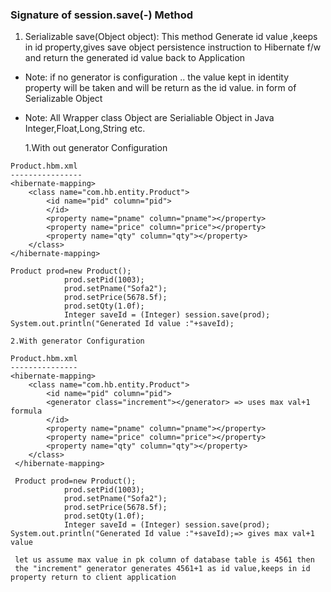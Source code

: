 ### **Signature of session.save(-) Method**
1. Serializable save(Object object):
	 	This method Generate id value ,keeps in id property,gives save object persistence
 	instruction to Hibernate f/w and return the generated id value back to Application
- Note: if no generator is configuration .. the value kept in identity 
 	property will be taken and will be return as the id value. in form     of Serializable Object
- Note: All Wrapper class Object are Serialiable Object in Java             Integer,Float,Long,String etc.
 
     1.With out generator Configuration
```
Product.hbm.xml
----------------
<hibernate-mapping>
 	<class name="com.hb.entity.Product">
 		<id name="pid" column="pid">
 		</id>
 		<property name="pname" column="pname"></property>
 		<property name="price" column="price"></property>
 		<property name="qty" column="qty"></property>
 	</class>
</hibernate-mapping>

Product prod=new Product();
			prod.setPid(1003);
			prod.setPname("Sofa2");
			prod.setPrice(5678.5f);
			prod.setQty(1.0f);
			Integer saveId = (Integer) session.save(prod);
System.out.println("Generated Id value :"+saveId);
 ```
    2.With generator Configuration
```
Product.hbm.xml
---------------
<hibernate-mapping>
 	<class name="com.hb.entity.Product">
 		<id name="pid" column="pid">
 		<generator class="increment"></generator> => uses max val+1 formula
 		</id>
 		<property name="pname" column="pname"></property>
 		<property name="price" column="price"></property>
 		<property name="qty" column="qty"></property>
 	</class>
 </hibernate-mapping>
 
 Product prod=new Product();
			prod.setPid(1003);
			prod.setPname("Sofa2");
			prod.setPrice(5678.5f);
			prod.setQty(1.0f);
			Integer saveId = (Integer) session.save(prod);
System.out.println("Generated Id value :"+saveId);=> gives max val+1 value

 let us assume max value in pk column of database table is 4561 then
 the "increment" generator generates 4561+1 as id value,keeps in id property return to client application

```